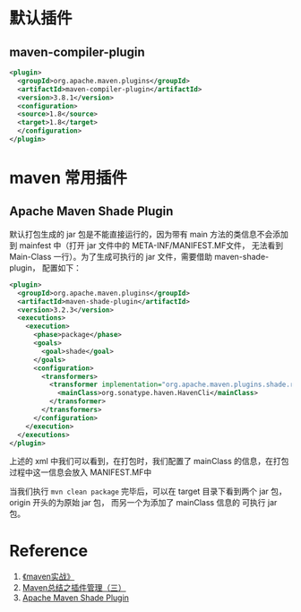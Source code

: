 # 默认插件

## maven-compiler-plugin

```xml
<plugin>
  <groupId>org.apache.maven.plugins</groupId>
  <artifactId>maven-compiler-plugin</artifactId>
  <version>3.8.1</version>
  <configuration>
  <source>1.8</source>
  <target>1.8</target>
  </configuration>
</plugin>
```



# maven 常用插件

## Apache Maven Shade Plugin

默认打包生成的 jar 包是不能直接运行的，因为带有 main 方法的类信息不会添加到 mainfest 中（打开 jar 文件中的 META-INF/MANIFEST.MF文件， 无法看到 Main-Class 一行）。为了生成可执行的 jar 文件，需要借助 maven-shade-plugin， 配置如下：

```xml
<plugin>
  <groupId>org.apache.maven.plugins</groupId>
  <artifactId>maven-shade-plugin</artifactId>
  <version>3.2.3</version>
  <executions>
    <execution>
      <phase>package</phase>
      <goals>
      	<goal>shade</goal>
      </goals>
      <configuration>
        <transformers>
          <transformer implementation="org.apache.maven.plugins.shade.resource.ManifestResourceTransformer">
          	<mainClass>org.sonatype.haven.HavenCli</mainClass>
          </transformer>
        </transformers>
      </configuration>
    </execution>
  </executions>
</plugin>
```

上述的 xml 中我们可以看到，在打包时，我们配置了 mainClass 的信息，在打包过程中这一信息会放入 MANIFEST.MF中

当我们执行 `mvn clean package` 完毕后，可以在 target 目录下看到两个 jar 包， origin 开头的为原始 jar 包， 而另一个为添加了 mainClass 信息的 可执行 jar 包。

# Reference

1. [《maven实战》](https://book.douban.com/subject/5345682/)
2. [Maven总结之插件管理（三）](https://sq.163yun.com/blog/article/170713335421394944)
3. [Apache Maven Shade Plugin](http://maven.apache.org/plugins/maven-shade-plugin/)

